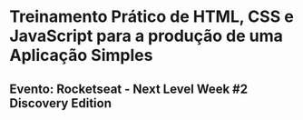 # Treinamento Prático de HTML, CSS e JavaScript para a produção de uma Aplicação Simples
## Evento: Rocketseat - Next Level Week #2 Discovery Edition
 
